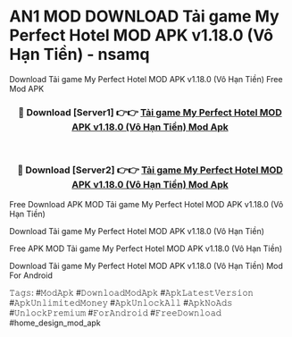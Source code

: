 # AN1 MOD DOWNLOAD Tải game My Perfect Hotel MOD APK v1.18.0 (Vô Hạn Tiền) - nsamq
Download Tải game My Perfect Hotel MOD APK v1.18.0 (Vô Hạn Tiền) Free Mod APK

<div align="center">
<h3>🔴 Download [Server1] 👉👉 <a href="https://apk-comot.site?title=Tải_game_My_Perfect_Hotel_MOD_APK_v1.18.0_(Vô_Hạn_Tiền)">Tải game My Perfect Hotel MOD APK v1.18.0 (Vô Hạn Tiền) Mod Apk</a></h3><br>

<h3>🔴 Download [Server2] 👉👉 <a href="https://apk-comot.site?title=Tải_game_My_Perfect_Hotel_MOD_APK_v1.18.0_(Vô_Hạn_Tiền)">Tải game My Perfect Hotel MOD APK v1.18.0 (Vô Hạn Tiền) Mod Apk</a></h3>
</div>


Free Download APK MOD Tải game My Perfect Hotel MOD APK v1.18.0 (Vô Hạn Tiền)

Download Tải game My Perfect Hotel MOD APK v1.18.0 (Vô Hạn Tiền) 

Free APK MOD Tải game My Perfect Hotel MOD APK v1.18.0 (Vô Hạn Tiền) 

Download Tải game My Perfect Hotel MOD APK v1.18.0 (Vô Hạn Tiền) Mod For Android

𝚃𝚊𝚐𝚜: #𝙼𝚘𝚍𝙰𝚙𝚔 #𝙳𝚘𝚠𝚗𝚕𝚘𝚊𝚍𝙼𝚘𝚍𝙰𝚙𝚔 #𝙰𝚙𝚔𝙻𝚊𝚝𝚎𝚜𝚝𝚅𝚎𝚛𝚜𝚒𝚘𝚗 #𝙰𝚙𝚔𝚄𝚗𝚕𝚒𝚖𝚒𝚝𝚎𝚍𝙼𝚘𝚗𝚎𝚢 #𝙰𝚙𝚔𝚄𝚗𝚕𝚘𝚌𝚔𝙰𝚕𝚕 #𝙰𝚙𝚔𝙽𝚘𝙰𝚍𝚜 #𝚄𝚗𝚕𝚘𝚌𝚔𝙿𝚛𝚎𝚖𝚒𝚞𝚖 #𝙵𝚘𝚛𝙰𝚗𝚍𝚛𝚘𝚒𝚍 #𝙵𝚛𝚎𝚎𝙳𝚘𝚠𝚗𝚕𝚘𝚊𝚍 #home_design_mod_apk